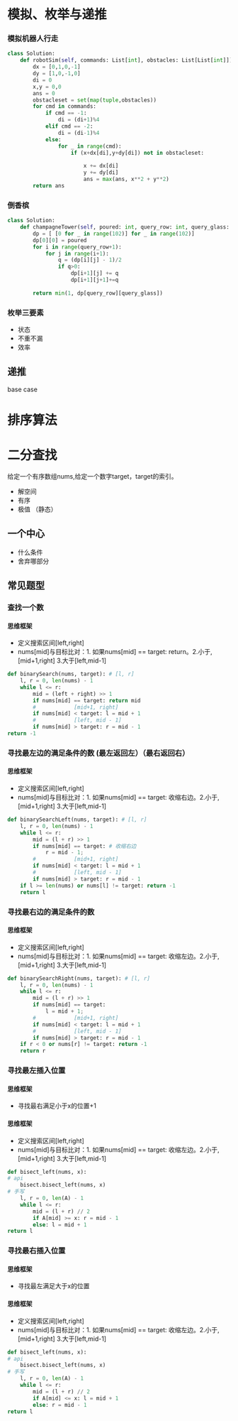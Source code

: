 # 模拟、枚举与递推

### 模拟机器人行走
```python
class Solution:
    def robotSim(self, commands: List[int], obstacles: List[List[int]]) -> int:
        dx = [0,1,0,-1]
        dy = [1,0,-1,0]
        di = 0
        x,y = 0,0
        ans = 0
        obstacleset = set(map(tuple,obstacles))
        for cmd in commands:
            if cmd == -1:
                di = (di+1)%4
            elif cmd == -2:
                di = (di-1)%4
            else:
                for _ in range(cmd):
                    if (x+dx[di],y+dy[di]) not in obstacleset:
                         
                        x += dx[di]
                        y += dy[di]
                        ans = max(ans, x**2 + y**2)
        return ans
```

### 倒香槟

```python
class Solution:
    def champagneTower(self, poured: int, query_row: int, query_glass: int) -> float:
        dp = [ [0 for _ in range(102)] for _ in range(102)]
        dp[0][0] = poured
        for i in range(query_row+1):
            for j in range(i+1):
                q = (dp[i][j] - 1)/2
                if q>0:
                    dp[i+1][j] += q
                    dp[i+1][j+1]+=q
                
        return min(1, dp[query_row][query_glass])
```



### 枚举三要素

+ 状态 
+ 不重不漏
+ 效率



## 递推

base case 

# 排序算法

# 二分查找

给定一个有序数组nums,给定一个数字target，target的索引。

+ 解空间
+ 有序
+ 极值 （静态）

## 一个中心

+ 什么条件
+ 舍弃哪部分

## 常见题型
### 查找一个数

#### 思维框架
+ 定义搜索区间[left,right]
+ nums[mid]与目标比对：1. 如果nums[mid] == target: return。2.小于,[mid+1,right] 3.大于[left,mid-1]
```python
def binarySearch(nums, target): # [l, r]
    l, r = 0, len(nums) - 1 
    while l <= r:
        mid = (left + right) >> 1
        if nums[mid] == target: return mid
        #            [mid+1, right]
        if nums[mid] < target: l = mid + 1
        #            [left, mid - 1]
        if nums[mid] > target: r = mid - 1
return -1
```

### 寻找最左边的满足条件的数 (最左返回左）（最右返回右）
#### 思维框架
+ 定义搜索区间[left,right]
+ nums[mid]与目标比对：1. 如果nums[mid] == target: 收缩右边。2.小于,[mid+1,right] 3.大于[left,mid-1]

```python
def binarySearchLeft(nums, target): # [l, r]
    l, r = 0, len(nums) - 1
    while l <= r:
        mid = (l + r) >> 1
        if nums[mid] == target: # 收缩右边
            r = mid - 1;
        #            [mid+1, right]
        if nums[mid] < target: l = mid + 1
        #            [left, mid - 1]
        if nums[mid] > target: r = mid - 1
    if l >= len(nums) or nums[l] != target: return -1
    return l
```


### 寻找最右边的满足条件的数

#### 思维框架
+ 定义搜索区间[left,right]
+ nums[mid]与目标比对：1. 如果nums[mid] == target: 收缩左边。2.小于,[mid+1,right] 3.大于[left,mid-1]

```python 
def binarySearchRight(nums, target): # [l, r]
    l, r = 0, len(nums) - 1
    while l <= r:
        mid = (l + r) >> 1
        if nums[mid] == target:
            l = mid + 1;
        #            [mid+1, right]
        if nums[mid] < target: l = mid + 1
        #            [left, mid - 1]
        if nums[mid] > target: r = mid - 1
    if r < 0 or nums[r] != target: return -1
    return r
```


### 寻找最左插入位置

 

#### 思维框架
+ 寻找最右满足小于x的位置+1
#### 思维框架
+ 定义搜索区间[left,right]
+ nums[mid]与目标比对：1. 如果nums[mid] == target: 收缩左边。2.小于,[mid+1,right] 3.大于[left,mid-1]

```python
def bisect_left(nums, x): 
# api
    bisect.bisect_left(nums, x)
# 手写
    l, r = 0, len(A) - 1
    while l <= r:
        mid = (l + r) // 2
        if A[mid] >= x: r = mid - 1
        else: l = mid + 1
return l
```

### 寻找最右插入位置

 

#### 思维框架
+ 寻找最左满足大于x的位置
#### 思维框架
+ 定义搜索区间[left,right]
+ nums[mid]与目标比对：1. 如果nums[mid] == target: 收缩左边。2.小于,[mid+1,right] 3.大于[left,mid-1]

```python
def bisect_left(nums, x): 
# api
    bisect.bisect_left(nums, x)
# 手写
    l, r = 0, len(A) - 1
    while l <= r:
        mid = (l + r) // 2
        if A[mid] <= x: l = mid + 1
        else: r = mid - 1
return l
```

